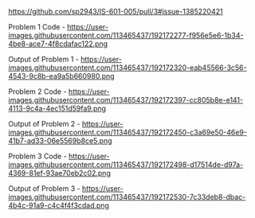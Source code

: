 https://github.com/sp2943/IS-601-005/pull/3#issue-1385220421

Problem 1 Code - https://user-images.githubusercontent.com/113465437/192172277-f956e5e6-1b34-4be8-ace7-4f8cdafac122.png

Output of Problem 1 - https://user-images.githubusercontent.com/113465437/192172320-eab45566-3c56-4543-9c8b-ea9a5b660980.png

Problem 2 Code - https://user-images.githubusercontent.com/113465437/192172397-cc805b8e-e141-4113-9c4a-4ec151d59fa9.png

Output of Problem 2 - https://user-images.githubusercontent.com/113465437/192172450-c3a69e50-46e9-41b7-ad33-06e5569b8ce5.png

Problem 3 Code - https://user-images.githubusercontent.com/113465437/192172498-d17514de-d97a-4369-81ef-93ae70eb2c02.png

Output of Problem 3 - https://user-images.githubusercontent.com/113465437/192172530-7c33deb8-dbac-4b4c-91a9-c4c4f4f3cdad.png